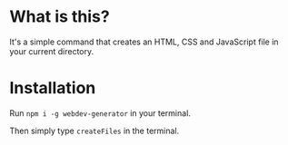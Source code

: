 # What is this?
It's a simple command that creates an HTML, CSS and JavaScript file in your current directory.

# Installation
Run `npm i -g webdev-generator` in your terminal.

Then simply type `createFiles` in the terminal.